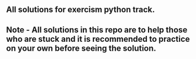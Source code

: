 ## All solutions for exercism python track.

## Note - All solutions in this repo are to help those who are stuck and it is recommended to practice on your own before seeing the solution.
